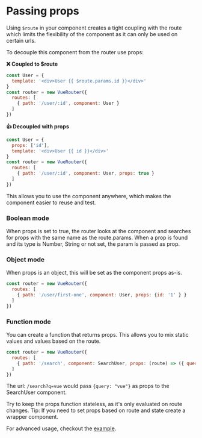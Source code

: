 # Passing props

Using `$route` in your component creates a tight coupling with the route which limits the flexibility of the component as it can only be used on certain urls.

To decouple this component from the router use props:

**❌ Coupled to $route**

``` js
const User = {
  template: '<div>User {{ $route.params.id }}</div>'
}
const router = new VueRouter({
  routes: [
    { path: '/user/:id', component: User }
  ]
})
```

**👍 Decoupled with props**

``` js
const User = {
  props: ['id'],
  template: '<div>User {{ id }}</div>'
}
const router = new VueRouter({
  routes: [
    { path: '/user/:id', component: User, props: true }
  ]
})
```

This allows you to use the component anywhere, which makes the component easier to reuse and test.

### Boolean mode

When props is set to true, the router looks at the component and searches for props with the same name as the route.params.
When a prop is found and its type is Number, String or not set, the param is passed as prop.

### Object mode

When props is an object, this will be set as the component props as-is.

``` js
const router = new VueRouter({
  routes: [
    { path: '/user/first-one', component: User, props: {id: '1' } }
  ]
})
```

### Function mode

You can create a function that returns props.
This allows you to mix static values and values based on the route.

``` js
const router = new VueRouter({
  routes: [
    { path: '/search', component: SearchUser, props: (route) => ({ query: route.query.q }) }
  ]
})
```

The url: `/search?q=vue` would pass `{query: "vue"}` as props to the SearchUser component.

Try to keep the props function stateless, as it's only evaluated on route changes.
Tip: If you need to set props based on route and state create a wrapper component.


For advanced usage, checkout the [example](https://github.com/vuejs/vue-router/blob/dev/examples/route-props/app.js).
